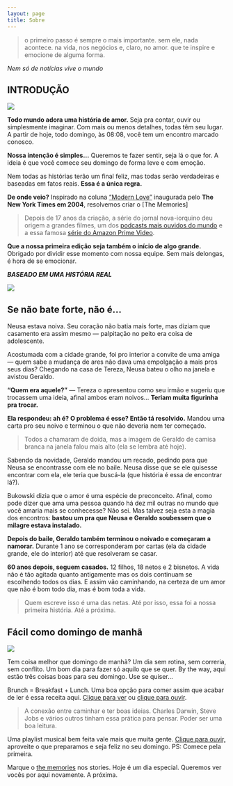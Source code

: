 ```yaml
---
layout: page
title: Sobre
---
```



> o primeiro passo é sempre o mais importante. sem ele, nada acontece.
> na vida, nos negócios e, claro, no amor. que te inspire e emocione de
> alguma forma.

 *Nem só de notícias vive o mundo*

## INTRODUÇÃO

![](https://i1.wp.com/m1.quebecormedia.com/emp/cl_prod/canadian_living-_-91722954818301b6a13bce7396c4a45586325a5f-_-Heart1453925015.jpg?resize=400,225)

**Todo mundo adora uma história de amor.** Seja pra contar, ouvir ou simplesmente imaginar. Com mais ou menos detalhes, todas têm seu lugar. A partir de hoje, todo domingo, às 08:08, você tem um encontro marcado conosco.

**Nossa intenção é simples…** Queremos te fazer sentir, seja lá o que for. A ideia é que você comece seu domingo de forma leve e com emoção.

Nem todas as histórias terão um final feliz, mas todas serão verdadeiras e baseadas em fatos reais. **Essa é a única regra.**

**De onde veio?** Inspirado na coluna [“Modern Love”](https://www.nytimes.com/column/modern-love) inaugurada pelo **The New York Times em 2004**, resolvemos criar o [The Memories]

> Depois de 17 anos da criação, a série do jornal nova-iorquino deu origem a grandes filmes, um dos [podcasts mais ouvidos do  mundo](https://www.nytimes.com/column/modern-love-podcast) e a essa famosa [série do Amazon Prime Video](https://youtu.be/yrN8zKewtkU).

**Que a nossa primeira edição seja também o início de algo grande.** Obrigado por dividir esse momento com nossa equipe. Sem mais delongas, é hora de se emocionar.

***BASEADO EM UMA HISTÓRIA REAL***

![](https://i1.wp.com/miro.medium.com/max/1100/1*jU-SQzT6zHfpcAEXv83D-w.png?resize=400,225)

## Se não bate forte, não é…
Neusa estava noiva. Seu coração não batia mais forte, mas diziam que casamento era assim mesmo — palpitação no peito era coisa de adolescente.

Acostumada com a cidade grande, foi pro interior a convite de uma amiga — quem sabe a mudança de ares não dava uma empolgação a mais pros seus dias? Chegando na casa de Tereza, Neusa bateu o olho na janela e avistou Geraldo.

**“Quem era aquele?”** — Tereza o apresentou como seu irmão e sugeriu que trocassem uma ideia, afinal ambos eram noivos… **Teriam muita figurinha pra trocar.**

**Ela respondeu: ah é? O problema é esse? Então tá resolvido.** Mandou uma carta pro seu noivo e terminou o que não deveria nem ter começado.

> Todos a chamaram de doida, mas a imagem de Geraldo de camisa branca na janela falou mais alto (ela se lembra até hoje).

Sabendo da novidade, Geraldo mandou um recado, pedindo para que Neusa se encontrasse com ele no baile. Neusa disse que se ele quisesse encontrar com ela, ele teria que buscá-la (que história é essa de encontrar lá?).

Bukowski dizia que o amor é uma espécie de preconceito. Afinal, como pode dizer que ama uma pessoa quando há dez mil outras no mundo que você amaria mais se conhecesse? Não sei. Mas talvez seja esta a magia dos encontros: **bastou um pra que Neusa e Geraldo soubessem que o milagre estava instalado.**

**Depois do baile, Geraldo também terminou o noivado e começaram a namorar.** Durante 1 ano se corresponderam por cartas (ela da cidade grande, ele do interior) até que resolveram se casar.

**60 anos depois, seguem casados.**  12 filhos, 18 netos e 2 bisnetos. A vida não é tão agitada quanto antigamente mas os dois continuam se escolhendo todos os dias. E assim vão caminhando, na certeza de um amor que não é bom todo dia, mas é bom toda a vida.

> Quem escreve isso é uma das netas. Até por isso, essa foi a nossa primeira história. Até a próxima.

## Fácil como domingo de manhã

![](https://i1.wp.com/st2.depositphotos.com/2252541/6279/i/950/depositphotos_62790683-stock-photo-breakfast-with-bacon-eggs-pancakes.jpg?resize=400,225)

Tem coisa melhor que domingo de manhã? Um dia sem rotina, sem correria, sem conflito. Um bom dia para fazer só aquilo que se quer. By the way, aqui estão três coisas boas para seu domingo. Use se quiser…

Brunch = Breakfast + Lunch. Uma boa opção para comer assim que acabar de ler é essa receita aqui. [Clique para ver](https://www.facebook.com/FoodNetworkBR/videos/841733052677378/) ou [clique para ouvir](https://open.spotify.com/playlist/0DbDNfgIHY6nvtzOakCU5l?si=c3ce454ffdfd42aa&nd=1).

> A conexão entre caminhar e ter boas ideias. Charles Darwin, Steve Jobs e vários outros tinham essa prática para pensar. Poder ser uma boa leitura.

Uma playlist musical bem feita vale mais que muita gente. [Clique para ouvir,](https://open.spotify.com/playlist/0DbDNfgIHY6nvtzOakCU5l) aproveite o que preparamos e seja feliz no seu domingo. PS: Comece pela primeira.

Marque o [the memories](https://t.me/the_memoriesx) nos stories. Hoje é um dia especial. Queremos ver vocês por aqui novamente.
A próxima.


